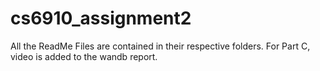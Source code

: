 # cs6910_assignment2
All the ReadMe Files are contained in their respective folders.
For Part C, video is added to the wandb report. 
